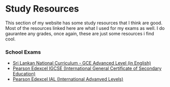 # Study Resources

This section of my website has some study resources that I think are good. Most of the resources linked here are what I used for my exams as well. I do gaurantee any grades, once again, these are just some resources i find cool. 

### School Exams

- [Sri Lankan National Curriculum - GCE Advanced Level (in English)](/study/sl-national-al/) 
- [Pearson Edexcel IGCSE (International General Certificate of Secondary Education)](/study/edexcel-igcse/)
- [Pearson Edexcel IAL (International Advanved Levels)](/study/edexcel-ial/)

